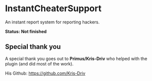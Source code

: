 # InstantCheaterSupport
An instant report system for reporting hackers.

**Status: Not finished**

## Special thank you
A special thank you goes out to **Primus/Kris-Driv** who helped with the plugin (and did most of the work). 

His Github: https://github.com/Kris-Driv
